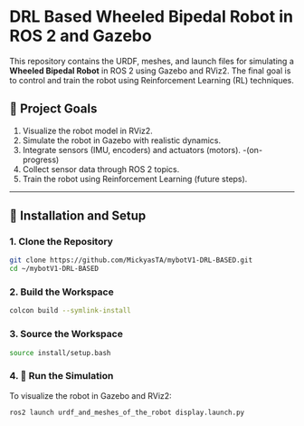 # DRL Based Wheeled Bipedal Robot in ROS 2 and Gazebo

This repository contains the URDF, meshes, and launch files for simulating a **Wheeled Bipedal Robot** in ROS 2 using Gazebo and RViz2. The final goal is to control and train the robot using Reinforcement Learning (RL) techniques.

## 🧠 Project Goals

1. Visualize the robot model in RViz2.
2. Simulate the robot in Gazebo with realistic dynamics.
 3. Integrate sensors (IMU, encoders) and actuators (motors). -(on-progress)
4. Collect sensor data through ROS 2 topics.
5. Train the robot using Reinforcement Learning (future steps).

---

## 🚀 Installation and Setup

### 1. Clone the Repository
```bash
git clone https://github.com/MickyasTA/mybotV1-DRL-BASED.git
cd ~/mybotV1-DRL-BASED
```

### 2. Build the Workspace
```bash
colcon build --symlink-install
```

### 3. Source the Workspace
```bash
source install/setup.bash
```

### 4. 🏁 Run the Simulation
To visualize the robot in Gazebo and RViz2:
```bash
ros2 launch urdf_and_meshes_of_the_robot display.launch.py
```

